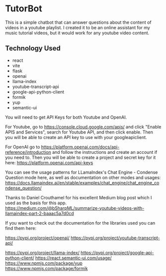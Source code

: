 # TutorBot

This is a simple chatbot that can answer questions about the content of videos in a youtube playlist. I created it to be an online assistant for my music tutorial videos, but it would work for any youtube video content. 

## Technology Used

- react
- vite
- flask
- openai
- llama-index
- youtube-transcript-api
- google-api-python-client
- formik
- yup
- semantic-ui

You will need to get API Keys for both Youtube and OpenAI. 

For Youtube, go to https://console.cloud.google.com/apis/ and click "Enable APIS and Services", search for Youtube API, and then click enable. 
Then you will be able to create an API key to use with your googleapiclient.

For OpenAI go to https://platform.openai.com/docs/api-reference/introduction and follow the instructions and create an account if you need to. 
Then you will be able to create a project and secret key for it here:
https://platform.openai.com/api-keys

You can see the usage patterns for LLamaIndex's Chat Engine - Condense Question mode here, as well as documentation on other modes and usages:
https://docs.llamaindex.ai/en/stable/examples/chat_engine/chat_engine_condense_question/

Thanks to Daniel Crouthamel for his excellent Medium blog post which I used as the basis for this app.
https://medium.com/@bSharpML/summarize-youtube-videos-with-llamaindex-part-2-baaac5a7d0cd

If you want to check out the documentation for the libraries used you can find them here:

https://pypi.org/project/openai/
https://pypi.org/project/youtube-transcript-api/


https://pypi.org/project/llama-index/
https://pypi.org/project/google-api-python-client/
https://react.semantic-ui.com/usage/
https://www.npmjs.com/package/yup
https://www.npmjs.com/package/formik
